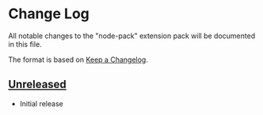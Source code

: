 # Change Log

All notable changes to the "node-pack" extension pack will be documented in this file.

The format is based on [Keep a Changelog](https://keepachangelog.com/en/1.0.0/).

## [Unreleased]

- Initial release

[Unreleased]: https://github.com/ahmadmhdyones/vscode-node-pack
